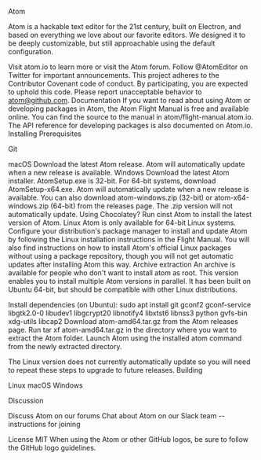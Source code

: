 Atom



Atom is a hackable text editor for the 21st century, built on Electron, and based on everything we love about our favorite editors. We designed it to be deeply customizable, but still approachable using the default configuration.


Visit atom.io to learn more or visit the Atom forum.
Follow @AtomEditor on Twitter for important
announcements.
This project adheres to the Contributor Covenant code of conduct.
By participating, you are expected to uphold this code. Please report unacceptable behavior to atom@github.com.
Documentation
If you want to read about using Atom or developing packages in Atom, the Atom Flight Manual is free and available online. You can find the source to the manual in atom/flight-manual.atom.io.
The API reference for developing packages is also documented on Atom.io.
Installing
Prerequisites

Git

macOS
Download the latest Atom release.
Atom will automatically update when a new release is available.
Windows
Download the latest Atom installer. AtomSetup.exe is 32-bit. For 64-bit systems, download AtomSetup-x64.exe.
Atom will automatically update when a new release is available.
You can also download atom-windows.zip (32-bit) or atom-x64-windows.zip (64-bit) from the releases page.
The .zip version will not automatically update.
Using Chocolatey? Run cinst Atom to install the latest version of Atom.
Linux
Atom is only available for 64-bit Linux systems.
Configure your distribution's package manager to install and update Atom by following the Linux installation instructions in the Flight Manual.  You will also find instructions on how to install Atom's official Linux packages without using a package repository, though you will not get automatic updates after installing Atom this way.
Archive extraction
An archive is available for people who don't want to install atom as root.
This version enables you to install multiple Atom versions in parallel. It has been built on Ubuntu 64-bit,
but should be compatible with other Linux distributions.

Install dependencies (on Ubuntu): sudo apt install git gconf2 gconf-service libgtk2.0-0 libudev1 libgcrypt20 libnotify4 libxtst6 libnss3 python gvfs-bin xdg-utils libcap2
Download atom-amd64.tar.gz from the Atom releases page.
Run tar xf atom-amd64.tar.gz in the directory where you want to extract the Atom folder.
Launch Atom using the installed atom command from the newly extracted directory.

The Linux version does not currently automatically update so you will need to
repeat these steps to upgrade to future releases.
Building

Linux
macOS
Windows

Discussion

Discuss Atom on our forums
Chat about Atom on our Slack team -- instructions for joining

License
MIT
When using the Atom or other GitHub logos, be sure to follow the GitHub logo guidelines.

